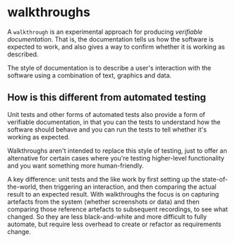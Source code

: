 # [](#walkthroughs)walkthroughs

A `walkthrough` is an experimental approach for producing _verifiable documentation_. That is, the documentation tells us how the software is expected to work, and also gives a way to confirm whether it is working as described.

The style of documentation is to describe a user's interaction with the software using a combination of text, graphics and data.

## [](#how-is-this-different-from-automated-testing)How is this different from automated testing

Unit tests and other forms of automated tests also provide a form of verifiable documentation, in that you can the tests to understand how the software should behave and you can run the tests to tell whether it's working as expected.

Walkthroughs aren't intended to replace this style of testing, just to offer an alternative for certain cases where you're testing higher-level functionality and you want something more human-friendly.

A key difference: unit tests and the like work by first setting up the state-of-the-world, then triggering an interaction, and then comparing the actual result to an expected result. With walkthroughs the focus is on capturing artefacts from the system (whether screenshots or data) and then comparing those reference artefacts to subsequent recordings, to see what changed. So they are less black-and-white and more difficult to fully automate, but require less overhead to create or refactor as requirements change.
